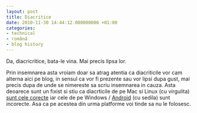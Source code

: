 ```yaml
---
layout: post
title: Diacritice
date: 2010-11-30 14:44:12.000000000 +01:00
categories:
- technical
- română
- blog history
---
```

Da, diacricritice, bata-le vina. Mai precis lipsa lor.

Prin insemnarea asta vroiam doar sa atrag atentia ca diacriticile vor cam alterna aici pe blog, in sensul ca vor fi prezente sau vor lipsi dupa gust, mai precis dupa de unde se nimereste sa scriu insemnarea in cauza. Asta deoarece sunt un fixist si stiu ca diacrticile de pe Mac si Linux (cu virgulita) [sunt cele corecte](http://kitblog.com/2008/10/romanian_diacritic_marks.html) iar cele de pe Windows / [Android](http://code.google.com/p/android/issues/detail?id=9808) (cu sedila) sunt incorecte. Asa ca pe acestea din urma platforme voi tinde sa nu le folosesc.
